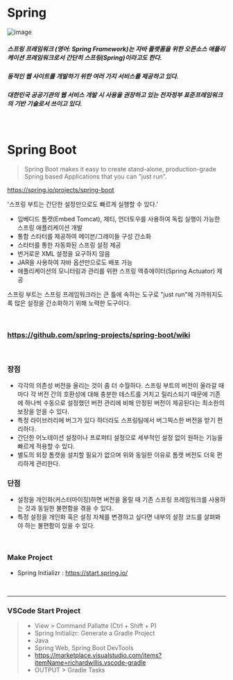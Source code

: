 # Spring

![image](https://user-images.githubusercontent.com/41619898/71123109-48477b80-2225-11ea-8e91-d90884619800.png)

##### **스프링 프레임워크 (영어: Spring Framework)는 자바 플랫폼을 위한 오픈소스 애플리케이션 프레임워크로서 간단히 스프링(Spring)이라고도 한다.**

##### **동적인 웹 사이트를 개발하기 위한 여러 가지 서비스를 제공하고 있다.**

##### **대한민국 공공기관의 웹 서비스 개발 시 사용을 권장하고 있는 전자정부 표준프레임워크의 기반 기술로서 쓰이고 있다.**

<br/>

# Spring Boot

> Spring Boot makes it easy to create stand-alone, production-grade Spring based Applications that you can "just run".

https://spring.io/projects/spring-boot

'스프링 부트는 간단한 설정만으로도 빠르게 실행할 수 있다.'

- 임베디드 톰캣(Embed Tomcat), 제티, 언더토우를 사용하여 독립 실행이 가능한 스프링 애플리케이션 개발
- 통합 스타터를 제공하여 메이븐/그레이들 구성 간소화
- 스타터를 통한 자동화된 스프링 설정 제공
- 번거로운 XML 설정을 요구하지 않음
- JAR을 사용하여 자바 옵션만으로도 배포 가능
- 애플리케이션의 모니터링과 관리를 위한 스프링 액츄에이터(Spring Actuator) 제공

스프링 부트는 스프링 프레임워크라는 큰 틀에 속하는 도구로 "just run"에 가까워지도록 많은 설정을 간소화하기 위해 노력한 도구이다.

<br/>

### https://github.com/spring-projects/spring-boot/wiki

<br/>

### 장점

- 각각의 의존성 버전을 올리는 것이 좀 더 수월하다. 스프링 부트의 버전이 올라갈 때마다 각 버전 간의 호환성에 대해 충분한 테스트를 거치고 릴리스되기 때문에 기존에 하나씩 수동으로 설정했던 버전 관리에 비해 안정된 버전이 제공된다는 최소한의 보장을 얻을 수 있다.
- 특정 라이브러리에 버그가 있다 하더라도 스프링팀에서 버그픽스한 버전을 받기 편리하다.
- 간단한 어노테이션 설정이나 프로퍼티 설정으로 세부적인 설정 없이 원하는 기능을 빠르게 적용할 수 있다.
- 별도의 외장 톰캣을 설치할 필요가 없으며 위와 동일한 이유로 톰캣 버전도 더욱 편리하게 관리한다.

### 단점

- 설정을 개인화(커스터마이징)하면 버전을 올릴 때 기존 스프링 프레임워크를 사용하는 것과 동일한 불편함을 겪을 수 있다.
- 특정 설정을 개인화 혹은 설정 자체를 변경하고 싶다면 내부의 설정 코드를 살펴봐야 하는 불편함이 있을 수 있다.

<br/>

### Make Project

- Spring Initializr : https://start.spring.io/

<br/>

----

### VSCode Start Project

>- View > Command Pallatte (Ctrl + Shift + P)
>- Spring Initializr: Generate a Gradle Project
>- Java
>- Spring Web, Spring Boot DevTools
>- https://marketplace.visualstudio.com/items?itemName=richardwillis.vscode-gradle
>  - OUTPUT > Gradle Tasks

<br/>

